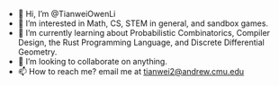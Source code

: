 - 👋 Hi, I’m @TianweiOwenLi
- 👀 I’m interested in Math, CS, STEM in general, and sandbox games.
- 🌱 I’m currently learning about Probabilistic Combinatorics, Compiler Design, the Rust Programming Language, and Discrete Differential Geometry.
- 💞️ I’m looking to collaborate on anything.
- 📫 How to reach me? email me at tianwei2@andrew.cmu.edu

<!---
TianweiOwenLi/TianweiOwenLi is a ✨ special ✨ repository because its `README.md` (this file) appears on your GitHub profile.
You can click the Preview link to take a look at your changes.
--->
